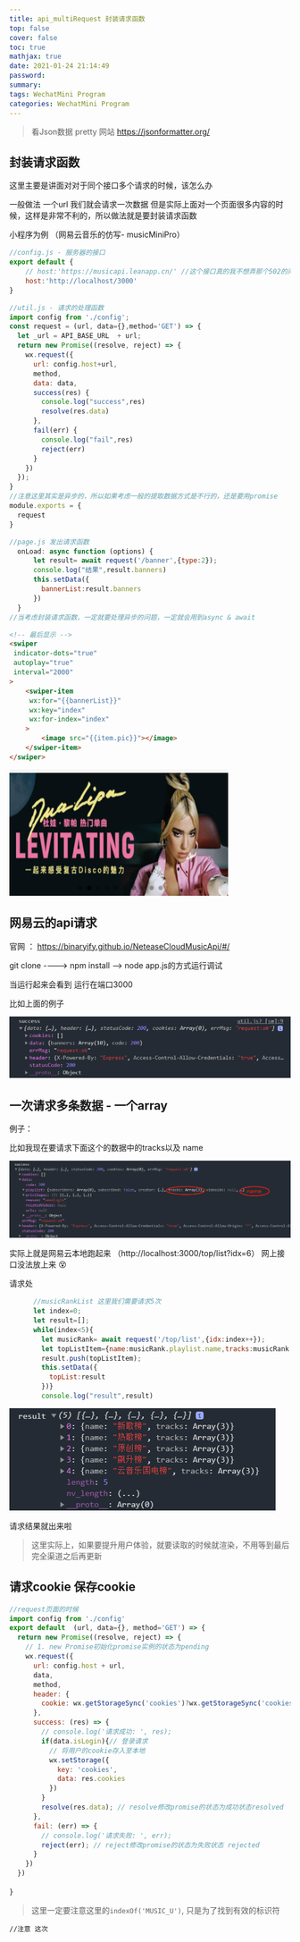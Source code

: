 ```yaml
---
title: api_multiRequest 封装请求函数 
top: false
cover: false
toc: true
mathjax: true
date: 2021-01-24 21:14:49
password:
summary:
tags: WechatMini Program
categories: WechatMini Program
---
```


> 看Json数据 pretty 网站 https://jsonformatter.org/
>

## 封装请求函数

这里主要是讲面对对于同个接口多个请求的时候，该怎么办

一般做法
一个url 我们就会请求一次数据
但是实际上面对一个页面很多内容的时候，这样是非常不利的，所以做法就是要封装请求函数

小程序为例 （网易云音乐的仿写- musicMiniPro）

```js
//config.js - 服务器的接口
export default {
    // host:'https://musicapi.leanapp.cn/' //这个接口真的我不想弄那个502的问题所以
    host:'http://localhost/3000'
}
```

```js
//util.js - 请求的处理函数
import config from './config';
const request = (url, data={},method='GET') => { 
  let _url = API_BASE_URL  + url;
  return new Promise((resolve, reject) => {
    wx.request({
      url: config.host+url,
      method,
      data: data, 
      success(res) {
        console.log("success",res)
        resolve(res.data) 
      },
      fail(err) {
        console.log("fail",res)
        reject(err)
      }
    })
  });
} 
//注意这里其实是异步的，所以如果考虑一般的提取数据方式是不行的，还是要用promise
module.exports = {
  request
}
```

```js
//page.js 发出请求函数
  onLoad: async function (options) {
      let result= await request('/banner',{type:2});
      console.log("结果",result.banners)
      this.setData({
        bannerList:result.banners
      })
  }
//当考虑封装请求函数，一定就要处理异步的问题，一定就会用到async & await
```

```html
<!-- 最后显示 -->
<swiper
 indicator-dots="true"
 autoplay="true"
 interval="2000"
>
	<swiper-item
	 wx:for="{{bannerList}}"
	 wx:key="index"
	 wx:for-index="index"
	>
		<image src="{{item.pic}}"></image>
	</swiper-item>
</swiper>
```

![](api-multiRequest/image-20210124224454356.png)

## 网易云的api请求

官网 ： https://binaryify.github.io/NeteaseCloudMusicApi/#/

git clone ----> npm install —> node app.js的方式运行调试

当运行起来会看到 运行在端口3000

比如上面的例子

![](api-multiRequest/image-20210124223220969.png)

## 一次请求多条数据 - 一个array

例子：

比如我现在要请求下面这个的数据中的tracks以及 name

![](api-multiRequest/image-20210125142130291.png)

实际上就是网易云本地跑起来 （http://localhost:3000/top/list?idx=6） 网上接口没法放上来 😵

请求处

```js
      //musicRankList 这里我们需要请求5次
      let index=0;
      let result=[];
      while(index<5){ 
        let musicRank= await request('/top/list',{idx:index++});
        let topListItem={name:musicRank.playlist.name,tracks:musicRank.playlist.tracks.slice(0,3)}
        result.push(topListItem);
        this.setData({
          topList:result
        })}
        console.log("result",result)
```

![](api-multiRequest/image-20210125142521644.png)

请求结果就出来啦

> 这里实际上，如果要提升用户体验，就要读取的时候就渲染，不用等到最后完全渠道之后再更新

## 请求cookie 保存cookie

```js
//request页面的时候
import config from './config'
export default  (url, data={}, method='GET') => {
  return new Promise((resolve, reject) => {
    // 1. new Promise初始化promise实例的状态为pending
    wx.request({
      url: config.host + url,
      data,
      method,
      header: {
        cookie: wx.getStorageSync('cookies')?wx.getStorageSync('cookies').find(item => item.indexOf('MUSIC_U') !== -1):''
      },
      success: (res) => {
        // console.log('请求成功: ', res);
        if(data.isLogin){// 登录请求
          // 将用户的cookie存入至本地
          wx.setStorage({
            key: 'cookies',
            data: res.cookies
          })
        }
        resolve(res.data); // resolve修改promise的状态为成功状态resolved
      },
      fail: (err) => {
        // console.log('请求失败: ', err);
        reject(err); // reject修改promise的状态为失败状态 rejected
      }
    })
  })
  
}
```

> 这里一定要注意这里的`indexOf('MUSIC_U')`, 只是为了找到有效的标识符

```
//注意 这次
```

